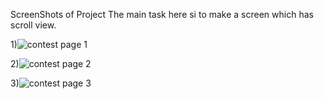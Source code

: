 ScreenShots of Project
The main task here si to make a screen which has scroll view.

1)![contest page 1](https://user-images.githubusercontent.com/79108057/224013746-e541a281-9489-43d6-8de0-69b69050cb19.jpg)


2)![contest page 2](https://user-images.githubusercontent.com/79108057/224013813-6729133f-d96b-4d9c-8221-adcbad5b128e.jpg)


3)![contest page 3](https://user-images.githubusercontent.com/79108057/224013838-dcfae169-0e40-44a7-a6dc-26a5740e4013.jpg)
